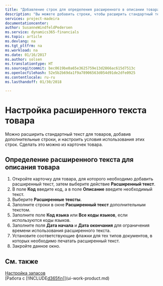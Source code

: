 ```yaml
---
title: "Добавление строк для определения расширенного в описании товара | Документы Майкрософт"
description: "Вы можете добавить строки, чтобы расширить стандартный текст описания товара."
services: project-madeira
documentationcenter: 
author: SusanneWindfeldPedersen
ms.service: dynamics365-financials
ms.topic: article
ms.devlang: na
ms.tgt_pltfrm: na
ms.workload: na
ms.date: 01/16/2017
ms.author: solsen
ms.translationtype: HT
ms.sourcegitcommit: bec0619be0a65e3625759e13d2866ac615d7513c
ms.openlocfilehash: 52e5b2b69da1f9a78906563d054d91de2dfe0925
ms.contentlocale: ru-ru
ms.lasthandoff: 01/30/2018

---
```

# <a name="set-up-extended-item-text"></a>Настройка расширенного текста товара
Можно расширить стандартный текст для товаров, добавив дополнительные строки, и настроить условия использования этих строк. Сделать это можно из карточек товара.

## <a name="to-define-extended-text-for-an-item-description"></a>Определение расширенного текста для описания товара
1. Откройте карточку для товара, для которого необходимо добавить расширенный текст, затем выберите действие **Расширенный текст**.
2. В поле **Код** введите код, а в поле **Описание** введите необходимый текст.
3. Выберите **Расширенные тексты**.
4. Заполните строки в окне **Расширенный текст** дополнительным текстом.
5. Заполните поле **Код языка** или **Все коды языков**, если используются коды языков.
6. Заполните поля **Дата начала** и **Дата окончания** для ограничения времени использования расширенного текста.
7. Установите соответствующие флажки для тех типов документов, в которых необходимо печатать расширенный текст.
8. Закройте данное окно.

## <a name="see-also"></a>См. также
[Настройка запасов](inventory-setup-inventory.md)  
[Работа с [!INCLUDE[d365fin](includes/d365fin_md.md)]](ui-work-product.md)

